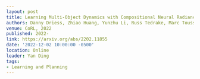 ```yaml
---
layout: post
title: Learning Multi-Object Dynamics with Compositional Neural Radiance Fields
authors: Danny Driess, Zhiao Huang, Yunzhu Li, Russ Tedrake, Marc Toussaint
venue: CoRL, 2022
published: 2022-
link: https://arxiv.org/abs/2202.11855
date: '2022-12-02 10:00:00 -0500'
location: Online
leader: Yan Ding
tags:
- Learning and Planning
---
```

